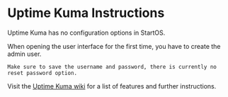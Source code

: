 # Uptime Kuma Instructions

Uptime Kuma has no configuration options in StartOS.

When opening the user interface for the first time, you have to create the admin user. 
    
    Make sure to save the username and password, there is currently no reset password option.

Visit the [Uptime Kuma wiki](https://github.com/louislam/uptime-kuma/wiki) for a list of features and further instructions.